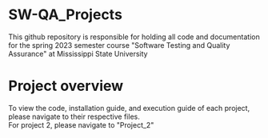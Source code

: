 # SW-QA_Projects
This github repository is responsible for holding all code and documentation for the spring 2023 semester course "Software Testing and Quality Assurance" at Mississippi State University


# Project overview
To view the code, installation guide, and execution guide of each project, please navigate to their respective files.  
For project 2, please navigate to "Project_2"
